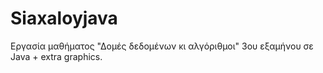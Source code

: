 # Siaxaloyjava
Εργασία μαθήματος "Δομές δεδομένων κι αλγόριθμοι" 3ου εξαμήνου σε Java + extra graphics.
